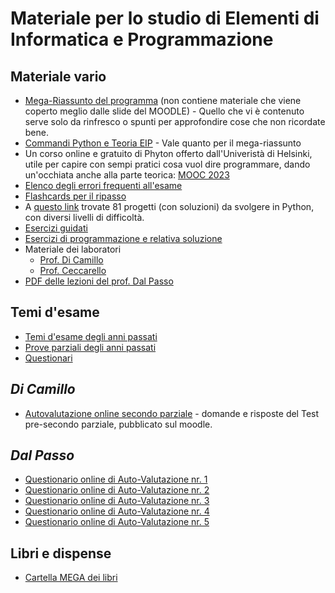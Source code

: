 # Materiale per lo studio di Elementi di Informatica e Programmazione

## Materiale vario
- [Mega-Riassunto del programma](/Dati/Studio/II_Anno/EIP/Materiale_vario/Mega_riassunto_EIP.md) (non contiene materiale che viene coperto meglio dalle slide del MOODLE) - Quello che vi è contenuto serve solo da rinfresco o spunti per approfondire cose che non ricordate bene.
- [Commandi Python e Teoria EIP](/Dati/Studio/II_Anno/EIP/Materiale_vario/Tutta_la_teoria.md) - Vale quanto per il mega-riassunto
- Un corso online e gratuito di Phyton offerto dall'Univeristà di Helsinki, utile per capire con sempi pratici cosa vuol dire programmare, dando un'occhiata anche alla parte teorica: [MOOC 2023](https://programming-23.mooc.fi/)
- [Elenco degli errori frequenti all'esame](/Dati/Studio/II_Anno/EIP/Materiale_vario/eip-errori-frequenti.pdf)
- [Flashcards per il ripasso](/Dati/Studio/II_Anno/EIP/Materiale_vario/eip-flashcards.pdf)
- A [questo link](https://inventwithpython.com/bigbookpython/) trovate 81 progetti (con soluzioni) da svolgere in Python, con diversi livelli di difficoltà.
- [Esercizi guidati](/Dati/Studio/II_Anno/EIP/Materiale_vario/Esercizi_guidati)
- [Esercizi di programmazione e relativa soluzione](/Dati/Studio/II_Anno/EIP/Materiale_vario/Esercizi%20di%20programmazione)
- Materiale dei laboratori
  - [Prof. Di Camillo](Dati/Studio/II_Anno/EIP/Materiale_vario/Laboratorio/Di%20Camillo)
  - [Prof. Ceccarello](Dati/Studio/II_Anno/EIP/Materiale_vario/Laboratorio/Ceccarello)
- [PDF delle lezioni del prof. Dal Passo](/Dati/Studio/II_Anno/EIP/Libri_e_dispense/eip_dalpasso.pdf)

## Temi d'esame
- [Temi d'esame degli anni passati](/Dati/Studio/II_Anno/EIP/Temi_d'esame/Temi_d'esame)
- [Prove parziali degli anni passati](/Dati/Studio/II_Anno/EIP/Temi_d'esame/Parziali)
- [Questionari](/Dati/Studio/II_Anno/EIP/Temi_d'esame/Questionari)
## _Di Camillo_
- [Autovalutazione online secondo parziale](parziale_EIP.md) - domande e risposte del Test pre-secondo parziale, pubblicato sul moodle. 

## _Dal Passo_
- [Questionario online di Auto-Valutazione nr. 1](/Dati/Studio/II_anno/EIP/Questionari/Questionario_Auto-Valutazione1.png)
- [Questionario online di Auto-Valutazione nr. 2](/Dati/Studio/II_anno/EIP/Questionari/Questionario_Auto-Valutazione2.png)
- [Questionario online di Auto-Valutazione nr. 3](/Dati/Studio/II_anno/EIP/Questionari/Questionario_Auto-Valutazione3.png)
- [Questionario online di Auto-Valutazione nr. 4](/Dati/Studio/II_anno/EIP/Questionari/Questionario_Auto-Valutazione4.png)
- [Questionario online di Auto-Valutazione nr. 5](/Dati/Studio/II_anno/EIP/Questionari/Questionario_Auto-Valutazione5.png)

## Libri e dispense
- [Cartella MEGA dei libri](https://mega.nz/folder/UoFGlY5S#oEVruDxA9Xnk5nulPOrXMw/folder/sptxwBYQ)

